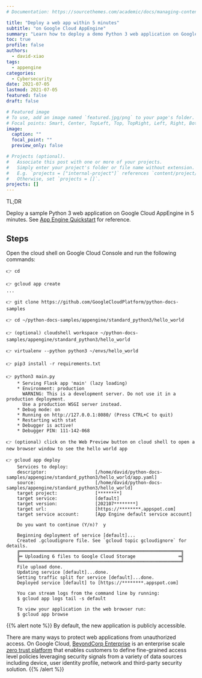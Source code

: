 ```yaml
---
# Documentation: https://sourcethemes.com/academic/docs/managing-content/

title: "Deploy a web app within 5 minutes"
subtitle: "on Google Cloud AppEngine"
summary: "Learn how to deploy a demo Python 3 web application on Google Cloud AppEngine. AppEngine is a managed platform on Google Cloud that allows customers to quickly deploy a scalable application without provisoning infrastructure."
toc: true
profile: false
authors: 
  - david-xiao
tags:
  - appengine
categories: 
  - Cybersecurity
date: 2021-07-05
lastmod: 2021-07-05
featured: false
draft: false

# Featured image
# To use, add an image named `featured.jpg/png` to your page's folder.
# Focal points: Smart, Center, TopLeft, Top, TopRight, Left, Right, BottomLeft, Bottom, BottomRight.
image:
  caption: ""
  focal_point: ""
  preview_only: false

# Projects (optional).
#   Associate this post with one or more of your projects.
#   Simply enter your project's folder or file name without extension.
#   E.g. `projects = ["internal-project"]` references `content/project/deep-learning/index.md`.
#   Otherwise, set `projects = []`.
projects: []
---
```


TL;DR

Deploy a sample Python 3 web application on Google Cloud AppEngine in 5 minutes. See 
[App Engine Quickstart](https://cloud.google.com/appengine/docs/standard/python3/quickstart) for reference.

## Steps

Open the cloud shell on Google Cloud Console and run the following commands:

```console
👉 cd

👉 gcloud app create
...

👉 git clone https://github.com/GoogleCloudPlatform/python-docs-samples

👉 cd ~/python-docs-samples/appengine/standard_python3/hello_world
 
👉 (optional) cloudshell workspace ~/python-docs-samples/appengine/standard_python3/hello_world

👉 virtualenv --python python3 ~/envs/hello_world
 
👉 pip3 install -r requirements.txt
 
👉 python3 main.py
    * Serving Flask app 'main' (lazy loading)
    * Environment: production
      WARNING: This is a development server. Do not use it in a production deployment.
      Use a production WSGI server instead.
    * Debug mode: on
    * Running on http://127.0.0.1:8080/ (Press CTRL+C to quit)
    * Restarting with stat
    * Debugger is active!
    * Debugger PIN: 111-142-068

👉 (optional) click on the Web Preview button on cloud shell to open a new browser window to see the hello world app

👉 gcloud app deploy
    Services to deploy:
    descriptor:                  [/home/david/python-docs-samples/appengine/standard_python3/hello_world/app.yaml]
    source:                      [/home/david/python-docs-samples/appengine/standard_python3/hello_world]
    target project:              [********]
    target service:              [default]
    target version:              [202107********]
    target url:                  [https://********.appspot.com]
    target service account:      [App Engine default service account]

    Do you want to continue (Y/n)?  y

    Beginning deployment of service [default]...
    Created .gcloudignore file. See `gcloud topic gcloudignore` for details.
    ╔════════════════════════════════════════════════════════════╗
    ╠═ Uploading 6 files to Google Cloud Storage                ═╣
    ╚════════════════════════════════════════════════════════════╝
    File upload done.
    Updating service [default]...done.
    Setting traffic split for service [default]...done.
    Deployed service [default] to [https://********.appspot.com]

    You can stream logs from the command line by running:
    $ gcloud app logs tail -s default

    To view your application in the web browser run:
    $ gcloud app browse
```

{{% alert note %}}
By default, the new application is publicly accessible.

There are many ways to protect web applications from unauthorized access. On Google Cloud, [BeyondCorp Enterprise](https://cloud.google.com/beyondcorp) is an enterprise scale [zero trust platform](https://cloud.google.com/blog/topics/developers-practitioners/what-zero-trust-identity-security) that enables customers to define fine-grained access level policies leveraging security signals from a variety of data sources including device, user identity profile, network and third-party security solution.
{{% /alert %}}
